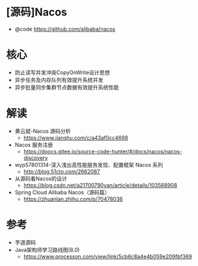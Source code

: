 # [源码]Nacos

- @code https://github.com/alibaba/nacos

# 核心

- 防止读写并发冲突CopyOnWrite设计思想
- 异步任务及内存队列有效提升系统并发
- 异步批量同步集群节点数据有效提升系统性能

# 解读

- 黄云斌-Nacos 源码分析
  - https://www.jianshu.com/c/a43af0cc4698
- Nacos 服务注册
  - https://doocs.gitee.io/source-code-hunter/#/docs/nacos/nacos-discovery
- wyp57801314-深入浅出高性能服务发现、配置框架 Nacos 系列
  - http://blog.51cto.com/2662087
- 从源码看Nacos的设计
  - https://blog.csdn.net/a21700790yan/article/details/103568908
- Spring Cloud Alibaba Nacos（源码篇）
  - https://zhuanlan.zhihu.com/p/70478036

# 参考

- 芋道源码
- Java架构师学习路线图(8.0)
  - https://www.processon.com/view/link/5cb6c8a4e4b059e209fbf369